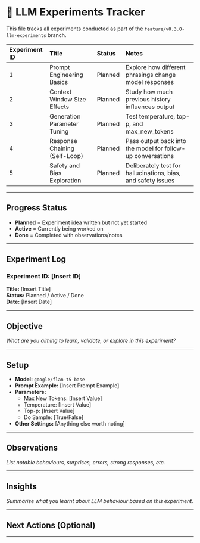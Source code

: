 # 🧪 LLM Experiments Tracker

This file tracks all experiments conducted as part of the `feature/v0.3.0-llm-experiments` branch.

| Experiment ID | Title                         | Status  | Notes                                                         |
|:--------------|:------------------------------|:--------|:--------------------------------------------------------------|
| 1             | Prompt Engineering Basics     | Planned | Explore how different phrasings change model responses        |
| 2             | Context Window Size Effects   | Planned | Study how much previous history influences output             |
| 3             | Generation Parameter Tuning   | Planned | Test temperature, top-p, and max_new_tokens                   |
| 4             | Response Chaining (Self-Loop)  | Planned | Pass output back into the model for follow-up conversations   |
| 5             | Safety and Bias Exploration   | Planned | Deliberately test for hallucinations, bias, and safety issues |

---

## Progress Status

- **Planned** = Experiment idea written but not yet started
- **Active** = Currently being worked on
- **Done** = Completed with observations/notes

---

## Experiment Log

### Experiment ID: [Insert ID]

**Title:** [Insert Title]  
**Status:** Planned / Active / Done  
**Date:** [Insert Date]

---

## Objective

_What are you aiming to learn, validate, or explore in this experiment?_

---

## Setup

- **Model:** `google/flan-t5-base`
- **Prompt Example:** [Insert Prompt Example]
- **Parameters:**
  - Max New Tokens: [Insert Value]
  - Temperature: [Insert Value]
  - Top-p: [Insert Value]
  - Do Sample: [True/False]
- **Other Settings:** [Anything else worth noting]

---

## Observations

_List notable behaviours, surprises, errors, strong responses, etc._

---

## Insights

_Summarise what you learnt about LLM behaviour based on this experiment._

---

## Next Actions (Optional)

---